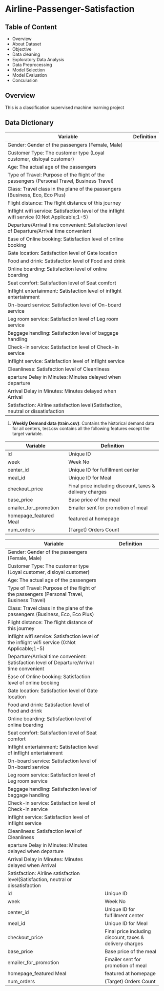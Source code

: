# Airline-Passenger-Satisfaction
## Table of Content
* Overview
* About Dataset
* Objective
* Data cleaning
* Exploratory Data Analysis
* Data Preprocessing 
* Model Selection
* Model Evaluation
* Conculusion

## Overview
This is a classification supervised machine learning project
## Data Dictionary

| Variable | Definition |
| -------- | ---------- |
| Gender: Gender of the passengers (Female, Male) |
| Customer Type: The customer type (Loyal customer, disloyal customer) |
| Age: The actual age of the passengers |
| Type of Travel: Purpose of the flight of the passengers (Personal Travel, Business Travel) |
| Class: Travel class in the plane of the passengers (Business, Eco, Eco Plus) |
| Flight distance: The flight distance of this journey |
| Inflight wifi service: Satisfaction level of the inflight wifi service (0:Not Applicable;1-5) |
| Departure/Arrival time convenient: Satisfaction level of Departure/Arrival time convenient |
| Ease of Online booking: Satisfaction level of online booking |
| Gate location: Satisfaction level of Gate location |
| Food and drink: Satisfaction level of Food and drink |
| Online boarding: Satisfaction level of online boarding |
| Seat comfort: Satisfaction level of Seat comfort |
| Inflight entertainment: Satisfaction level of inflight entertainment |
| On-board service: Satisfaction level of On-board service |
| Leg room service: Satisfaction level of Leg room service |
| Baggage handling: Satisfaction level of baggage handling |
| Check-in service: Satisfaction level of Check-in service |
| Inflight service: Satisfaction level of inflight service |
| Cleanliness: Satisfaction level of Cleanliness |
| eparture Delay in Minutes: Minutes delayed when departure |
| Arrival Delay in Minutes: Minutes delayed when Arrival |
| Satisfaction: Airline satisfaction level(Satisfaction, neutral or dissatisfaction |

1. __Weekly Demand data (train.csv)__: Contains the historical demand data for all centers, test.csv contains all the following features except the target variable.

| Variable | Definition |
| -------- | ---------- |
| id | Unique ID |
| week | Week No |
| center_id | Unique ID for fulfillment center |
| meal_id | Unique ID for Meal |
| checkout_price | Final price including discount, taxes & delivery charges | 
| base_price | Base price of the meal |
| emailer_for_promotion | Emailer sent for promotion of meal |
| homepage_featured	Meal | featured at homepage |
| num_orders | (Target) Orders Count |


| Variable | Definition |
| -------- | ---------- |
| Gender: Gender of the passengers (Female, Male) |
| Customer Type: The customer type (Loyal customer, disloyal customer) |
| Age: The actual age of the passengers |
| Type of Travel: Purpose of the flight of the passengers (Personal Travel, Business Travel) |
| Class: Travel class in the plane of the passengers (Business, Eco, Eco Plus) |
| Flight distance: The flight distance of this journey |
| Inflight wifi service: Satisfaction level of the inflight wifi service (0:Not Applicable;1-5) |
| Departure/Arrival time convenient: Satisfaction level of Departure/Arrival time convenient |
| Ease of Online booking: Satisfaction level of online booking |
| Gate location: Satisfaction level of Gate location |
| Food and drink: Satisfaction level of Food and drink |
| Online boarding: Satisfaction level of online boarding |
| Seat comfort: Satisfaction level of Seat comfort |
| Inflight entertainment: Satisfaction level of inflight entertainment |
| On-board service: Satisfaction level of On-board service |
| Leg room service: Satisfaction level of Leg room service |
| Baggage handling: Satisfaction level of baggage handling |
| Check-in service: Satisfaction level of Check-in service |
| Inflight service: Satisfaction level of inflight service |
| Cleanliness: Satisfaction level of Cleanliness |
| eparture Delay in Minutes: Minutes delayed when departure |
| Arrival Delay in Minutes: Minutes delayed when Arrival |
| Satisfaction: Airline satisfaction level(Satisfaction, neutral or dissatisfaction |
| id | Unique ID |
| week | Week No |
| center_id | Unique ID for fulfillment center |
| meal_id | Unique ID for Meal |
| checkout_price | Final price including discount, taxes & delivery charges | 
| base_price | Base price of the meal |
| emailer_for_promotion | Emailer sent for promotion of meal |
| homepage_featured	Meal | featured at homepage |
| num_orders | (Target) Orders Count |
